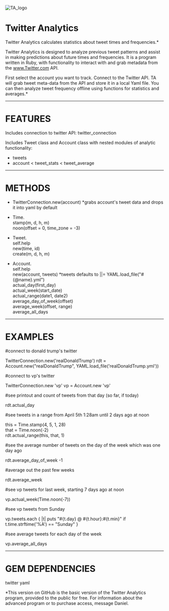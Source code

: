 ![TA_logo](https://cloud.githubusercontent.com/assets/22918854/25200633/e179b16e-2503-11e7-97ed-699f85330d1f.png)

# Twitter Analytics

Twitter Analytics calculates statistics about tweet times and frequencies.*

Twitter Analytics is designed to analyze previous tweet patterns and assist in making predictions about future times and frequencies. It is a program written in Ruby, with functionality to interact with and grab metadata from the www.Twitter.com API.

First select the account you want to track. Connect to the Twitter API. TA will grab tweet meta-data from the API and store it in a local Yaml file. You can then analyze tweet frequency offline using functions for statistics and averages.*

-----------------------------------------------------------------------------------------------

# FEATURES

Includes connection to twitter API:
  twitter_connection

Includes Tweet class and Account class with nested modules of analytic functionality:
  - tweets
  - account < tweet_stats < tweet_average

-----------------------------------------------------------------------------------------------

# METHODS

+ TwitterConnection.new(account)          *grabs account's tweet data and drops it into yaml by default

+ Time.  
	stamp(m, d, h, m)  
	noon(offset = 0, time_zone = -3)

+ Tweet.  
	self.help  
	new(time, id)  
	create(m, d, h, m)

+ Account.  
	self.help  
	new(account, tweets)            *tweets defaults to ||= YAML.load_file("#{@name}.yml")  
	actual_day(first_day)  
	actual_week(start_date)  
	actual_range(date1, date2)  
	average_day_of_week(offset)  
	average_week(offset, range)  
	average_all_days

-----------------------------------------------------------------------------------------------

# EXAMPLES

#connect to donald trump's twitter

  TwitterConnection.new('realDonaldTrump')
  rdt = Account.new("realDonaldTrump", YAML.load_file('realDonaldTrump.yml'))  

#connect to vp's twitter

  TwitterConnection.new 'vp'
  vp = Account.new 'vp'  


#see printout and count of tweets from that day (so far, if today)

  rdt.actual_day  

#see tweets in a range from April 5th 1:28am until 2 days ago at noon

  this = Time.stamp(4, 5, 1, 28)  
  that = Time.noon(-2)  
  rdt.actual_range(this, that, 1)  

#see the average number of tweets on the day of the week which was one day ago

  rdt.average_day_of_week -1  

#average out the past few weeks

  rdt.average_week  

#see vp tweets for last week, starting 7 days ago at noon

  vp.actual_week(Time.noon(-7))  

#see vp tweets from Sunday

  vp.tweets.each { |t| puts "#{t.day} @ #{t.hour}:#{t.min}" if t.time.strftime('%A') == "Sunday" }  

#see average tweets for each day of the week

  vp.average_all_days

-----------------------------------------------------------------------------------------------

# GEM DEPENDENCIES

twitter
yaml


*This version on GitHub is the basic version of the Twitter Analytics program, provided to the public for free. For information about the advanced program or to purchase access, message Daniel.
